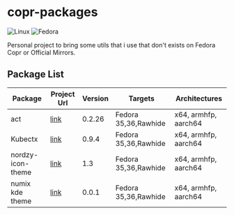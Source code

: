 # copr-packages

![Linux](https://img.shields.io/badge/Linux-FCC624?style=for-the-badge&logo=linux&logoColor=black)
![Fedora](https://img.shields.io/badge/Fedora-294172?style=for-the-badge&logo=fedora&logoColor=white)



Personal project to bring some utils that i use that don't exists on Fedora Copr or Official Mirrors.


## Package List

| Package | Project Url  | Version | Targets | Architectures |
----------|--------------|---------|---------|---------------|
| act     | [link](https://github.com/nektos/act)       | 0.2.26  | Fedora 35,36,Rawhide | x64,  armhfp, aarch64 |
| Kubectx     | [link](https://github.com/ahmetb/kubectx)      | 0.9.4  | Fedora 35,36,Rawhide | x64,  armhfp, aarch64 |
| nordzy-icon-theme    | [link](https://github.com/alvatip/Nordzy-icon)      | 1.3 | Fedora 35,36,Rawhide | x64,  armhfp, aarch64 |
| numix kde theme     | [link](https://github.com/numixproject/numix-kde-theme)      | 0.0.1 | Fedora 35,36,Rawhide | x64,  armhfp, aarch64 |
